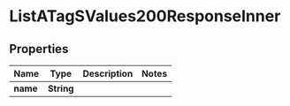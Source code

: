 

# ListATagSValues200ResponseInner


## Properties

| Name | Type | Description | Notes |
|------------ | ------------- | ------------- | -------------|
|**name** | **String** |  |  |




